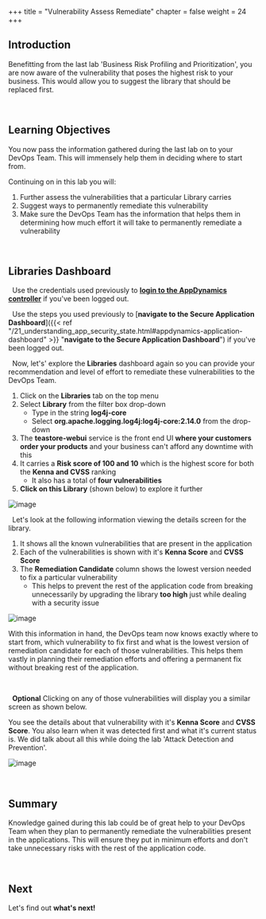 +++
title = "Vulnerability Assess Remediate"
chapter = false
weight = 24
+++


## Introduction

Benefitting from the last lab 'Business Risk Profiling and Prioritization', you are now aware of the vulnerability that poses the highest risk to your business. This would allow you to suggest the library that should be replaced first.

<br>

## Learning Objectives

You now pass the information gathered during the last lab on to your DevOps Team. This will immensely help them in deciding where to start from. 

Continuing on in this lab you will: 

1. Further assess the vulnerabilities that a particular Library carries
2. Suggest ways to permanently remediate this vulnerability
3. Make sure the DevOps Team has the information that helps them in determining how much effort it will take to permanently remediate a vulnerability

<br>

## Libraries Dashboard

<!-- SEC LITE VS FULL START -->

<!-- FULL -->
<!--
<span style="color: #143c76;"><i class='fas fa-circle fa-sm'></i></span>&nbsp; Use the credentials used previously to <a href="https://www.fsolabs.net/20_lab_environment/23_finalize_setup.html#verify-appdynamics-agents" target="_blank">**login to the AppDynamics controller**</a> if you've been logged out.
-->
<!-- FULL -->


<!-- LITE -->

<span style="color: #143c76;"><i class='fas fa-circle fa-sm'></i></span>&nbsp; Use the credentials used previously to <a href="https://lt.fsolabs.net/20_lab_environment_lt/21_lab_login_steps.html#login-to-appdynamics" target="_blank">**login to the AppDynamics controller**</a> if you've been logged out.

<!-- LITE -->

<!-- SEC LITE VS FULL END -->

<span style="color: #143c76;"><i class='fas fa-circle fa-sm'></i></span>&nbsp; Use the steps you used previously to [**navigate to the Secure Application Dashboard**]({{< ref "/21_understanding_app_security_state.html#appdynamics-application-dashboard" >}} "**navigate to the Secure Application Dashboard**") if you've been logged out.


<span style="color: #143c76;"><i class='fas fa-circle fa-sm'></i></span>&nbsp; Now, let's' explore the **Libraries** dashboard again so you can provide your recommendation and level of effort to remediate these vulnerabilities to the DevOps Team.

1. Click on the **Libraries** tab on the top menu
2. Select **Library** from the filter box drop-down
   - Type in the string **log4j-core**
   - Select **org.apache.logging.log4j:log4j-core:2.14.0** from the drop-down
3. The **teastore-webui** service is the front end UI **where your customers order your products** and your business can't afford any downtime with this
4. It carries a **Risk score of 100 and 10** which is the highest score for both the **Kenna and CVSS** ranking
   - It also has a total of **four vulnerabilities** 
5. **Click on this Library** (shown below) to explore it further


![image](/images/20_hands_on/assess_remediate_01.png)


<span style="color: #143c76;"><i class='fas fa-circle fa-sm'></i></span>&nbsp; Let's look at the following information viewing the details screen for the library.

1. It shows all the known vulnerabilities that are present in the application
2. Each of the vulnerabilities is shown with it's **Kenna Score** and **CVSS Score** 
3. The **Remediation Candidate** column shows the lowest version needed to fix a particular vulnerability
   - This helps to prevent the rest of the application code from breaking unnecessarily by upgrading the library **too high** just while dealing with a security issue

![image](/images/20_hands_on/assess_remediate_02.png)

With this information in hand, the DevOps team now knows exactly where to start from, which vulnerability to fix first and what is the lowest version of remediation candidate for each of those vulnerabilities. This helps them vastly in planning their remediation efforts and offering a permanent fix without breaking rest of the application.

<br>


<!--
![alt text for screen readers](/images/24/libraries.png)

Based on the above screen, here is your recommendation to the DevOps Team -

**(#2)** "Tier1 service is the bread and butter of our business and your business can't afford any downtime with this. 
It carries a Risk score of 33.1 which is the highest and has a total of four vulnerabilities 
including two with 'Critical' severity level. This should be considered while deciding and prioritizing 
your remediation efforts."

DevOps Team have accepted your recommendation and want to know the efforts needed to remediate 
these vulnerabilities.

In order to give them some more data points, in the **search box**, select **'Existing Libraries'** 
from the **Drop Down** Menu and search for **'log4j-core'** (shown below) **(#1)**. 

![alt text for screen readers](/images/24/existing-libraries.png)

**(#2)** This displays the Library you searched for, Type of Application (Java in this case), Application(s) (Log4Shell)
and Tiers that uses this library (Tier1) and the number of affected Nodes (1). We already had limited 
the scope to one application Log4Shell (Top Right Corner) **(#3)**.

We have talked about this during the last lab but just for the reference, you see there are a total of 
four vulnerabilities in this library - two are 'Critical' **(#4)**.

**Click on this Library** (shown above) to explore it further. You see the following screen. You have 
a lot more detail about the Library now -

![alt text for screen readers](/images/24/library-details.png)

It shows all the known vulnerabilities **(#1)** that are present in the 
application Log4Shell. Each of the vulnerabilities is shown with it's Severity Level **(#2)**, 
Impact Score and the respective Remediation Candidate version **(#3)**. It is the recommended version 
of the Library that can be used for remediation.

The **'Remediation Candidate'** column (#3 above) shows the lowest version needed to fix a particular 
vulnerability. This helps to prevent the rest of the application code from breaking unnecessarily 
by upgrading the library "too high" just while dealing with a security issue.

With this information in hand, the DevOps team now knows exactly where to start from, which vulnerability 
to fix first and what is the lowest version of remediation candidate for each of those vulnerabilities. 
This helps them vastly in planning their remediation efforts and offering a permanent fix without 
breaking rest of the application.

![alt text for screen readers](/images/24/vulnerability-detail.png)
-->

<span style="color: #143c76;"><i class='fas fa-circle fa-sm'></i></span>&nbsp; **Optional** Clicking on any of those vulnerabilities will display you a similar screen as shown below.

You see the details about that vulnerability with it's **Kenna Score** and **CVSS Score**. You also learn when it was detected first and what it's current status is. We did talk about all this while doing the lab 'Attack Detection and Prevention'.

![image](/images/20_hands_on/assess_remediate_03.png)

<br>


## Summary

Knowledge gained during this lab could be of great help to your DevOps Team when they plan to permanently remediate the vulnerabilities present in the applications. This will ensure they put in minimum efforts and don't take unnecessary risks with the rest of the application code.

<br>

## Next <span style="color: #143c76;"><i class='fas fa-cog fa-spin fa-sm'></i></span>&nbsp;

Let's find out **what's next!**

<br>